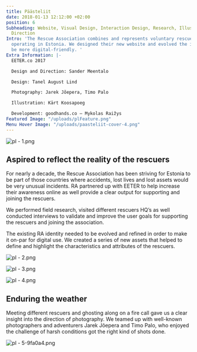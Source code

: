 ```yaml
---
title: Päästeliit
date: 2018-01-13 12:12:00 +02:00
position: 6
Subheading: Website, Visual Design, Interaction Design, Research, Illustration, Artistic
  Direction
Intro: 'The Rescue Association combines and represents voluntary rescuers organizations
  operating in Estonia. We designed their new website and evolved the identity to
  be more digital-friendly. '
Extra Information: |-
  EETER.co 2017

  Design and Direction: Sander Meentalo

  Design: Tanel August Lind

  Photography: Jarek Jõepera, Timo Palo

  Illustration: Kärt Koosapoeg

  Development: goodhands.co – Mykolas Raižys
Featured Image: "/uploads/plFeature.png"
Menu Hover Image: "/uploads/paasteliit-cover-4.png"
---
```


![pl - 1.png](/uploads/pl%20-%201.png)
<br>

## Aspired to reflect the reality of the rescuers

For nearly a decade, the Rescue Association has been striving for Estonia to be part of those countries where accidents, lost lives and lost assets would be very unusual incidents. RA partnered up with EETER to help increase their awareness online as well provide a clear output for supporting and joining the rescuers. 

We performed field research, visited different rescuers HQ’s as well conducted interviews to validate and improve the user goals for supporting the rescuers and joining the association.

The existing RA identity needed to be evolved and refined in order to make it on-par for digital use. We created a series of new assets that helped to define and highlight the characteristics and attributes of the rescuers.

![pl - 2.png](/uploads/pl%20-%202.png)

![pl - 3.png](/uploads/pl%20-%203.png)

![pl - 4.png](/uploads/pl%20-%204.png)
<br>

## Enduring the weather
Meeting different rescuers and ghosting along on a fire call gave us a clear insight into the direction of photography. We teamed up with well-known photographers and adventurers Jarek Jõepera and Timo Palo, who enjoyed the challenge of harsh conditions got the right kind of shots done. 

![pl - 5-9fa0a4.png](/uploads/pl%20-%205-9fa0a4.png)
<br>
